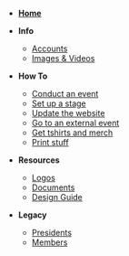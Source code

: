 <!-- markdownlint-disable MD041 -->

<!-- markdownlint-disable MD032 MD033 -->
- [**Home**](/README)
- **Info**
  - [Accounts](/info/accounts.md)
  - [Images & Videos](/info/images-videos.md)

- **How To**
  - [Conduct an event](/howto/conduct.md)
  - [Set up a stage](/howto/stage_setup.md)
  - [Update the website](/howto/website.md)
  - [Go to an external event](/howto/external_events.md)
  - [Get tshirts and merch](/howto/get_merch.md)
  - [Print stuff](/howto/print.md)
  
- **Resources**
  - [Logos](/resources/resources.md)
  - [Documents](/resources/documents.md)
  - [Design Guide](/resources/design.md)

- **Legacy**
  - [Presidents](/legacy/presidents.md)
  - [Members](/legacy/members.md)

